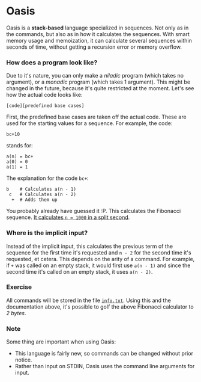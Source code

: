 # Oasis

Oasis is a **stack-based** language specialized in sequences. Not only as in the commands, but also as in how it calculates the sequences. With smart memory usage and memoization, it can calculate several sequences within seconds of time, without getting a recursion error or memory overflow.

### How does a program look like?

Due to it's nature, you can only make a _niladic_ program (which takes no argument), or a _monadic_ program (which takes 1 argument). This might be changed in the future, because it's quite restricted at the moment. Let's see how the actual code looks like:

    [code][predefined base cases]

First, the predefined base cases are taken off the actual code. These are used for the starting values for a sequence. For example, the code:

    bc+10

stands for:

    a(n) = bc+
    a(0) = 0
    a(1) = 1

The explanation for the code `bc+`:

    b    # Calculates a(n - 1)
     c   # Calculates a(n - 2)
      +  # Adds them up

You probably already have guessed it :P. This calculates the Fibonacci sequence. [It calculates `n = 1000` in a split second](http://oasis.tryitonline.net/#code=YmMrMTA&input=&args=MTAwMA+LXQ).

### Where is the implicit input?

Instead of the implicit input, this calculates the previous term of the sequence for the first time it's requested and `n - 2` for the second time it's requested, et cetera. This depends on the arity of a command. For example, if `+` was called on an empty stack, it would first use `a(n - 1)` and since the second time it's called on an empty stack, it uses `a(n - 2)`.

### Exercise

All commands will be stored in the file [`info.txt`](https://github.com/Adriandmen/Oasis/blob/master/info.txt). Using this and the documentation above, it's possible to golf the above Fibonacci calculator to _2 bytes_. 

### Note

Some thing are important when using Oasis:

 - This language is fairly new, so commands can be changed without prior notice.
 - Rather than input on STDIN, Oasis uses the command line arguments for input.
